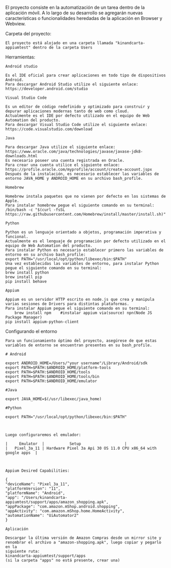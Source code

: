 El proyecto consiste en la automatización de un tarea dentro de la aplicación móvil.
A lo largo de su desarrollo se agregarán nuevas características o funcionalidades heredadas de la aplicación en Browser y Webview.

Carpeta del proyecto:

    El proyecto está alojado en una carpeta llamada "kinandcarta-appiumtest" dentro de la carpeta Users


Herramientas:

	Android studio

	Es el IDE oficial para crear aplicaciones en todo tipo de dispositivos Android. 
	Para descargar Android Studio utilize el siguiente enlace:
   	https://developer.android.com/studio

	Visual Studio Code

	Es un editor de código redefinido y optimizado para construir y depurar aplicaciones modernas tanto de web como cloud.
	Actualmente es el IDE por defecto utilizado en el equipo de Web Automation del producto.
	Para descargar Visual Studio Code utilize el siguiente enlace:
	https://code.visualstudio.com/download

	Java

	Para descargar Java utilize el siguiente enlace:				
	https://www.oracle.com/java/technologies/javase/javase-jdk8-downloads.html
	Es necesario poseer una cuenta registrada en Oracle.
	Para crear una cuenta utilice el siguiente enlace:
	https://profile.oracle.com/myprofile/account/create-account.jspx
	Después de la instalación, es necesario establecer las variables de entorno JAVA_HOME y ANDROID_HOME en su archivo bash_profile.

	Homebrew

	Homebrew instala paquetes que no vienen por defecto en los sistemas de Apple. 
	Para instalar homebrew pegue el siguiente comando en su terminal:
	/bin/bash -c "$(curl -fsSL https://raw.githubusercontent.com/Homebrew/install/master/install.sh)"

	Python

	Python es un lenguaje orientado a objetos, programación imperativa y funcional.
	Actualmente es el lenguaje de programación por defecto utilizado en el equipo de Web Automation del producto.
	Para instalar Python es necesario establecer primero las variables de entorno en su archivo bash_profile:
	export PATH="/usr/local/opt/python/libexec/bin:$PATH"
	Una vez establecidas las variables de entorno, para instalar Python pegue el siguiente comando en su terminal:
	brew install python
	brew install pip
	pip install behave

	Appium

	Appium es un servidor HTTP escrito en node.js que crea y manipula varias sesiones de Drivers para distintas plataformas. 
	Para instalar Appium pegue el siguiente comando en su terminal:
    	brew install npm    #instalar appium via(source) npn(Node JS Package Manager)
	pip install appium-python-client


Configurando el entorno

	Para un funcionamiento óptimo del proyecto, asegúrese de que estas variables de entorno se encuentran presentes en su bash_profile.

	# Android
	
	export ANDROID_HOME=/Users/"your username"/Library/Android/sdk
	export PATH=$PATH:$ANDROID_HOME/platform-tools
	export PATH=$PATH:$ANDROID_HOME/tools
	export PATH=$PATH:$ANDROID_HOME/tools/bin
	export PATH=$PATH:$ANDROID_HOME/emulator

	#Java

	export JAVA_HOME=$(/usr/libexec/java_home)

	#Python

	export PATH="/usr/local/opt/python/libexec/bin:$PATH"



	Luego configuraremos el emulador:

	|	  Emulator	|			Setup					|
	|	Pixel_3a_11	| Hardware Pixel 3a Api 30 OS 11.0 CPU x86_64 with google apps  |



	Appium Desired Capabilities:

	{
	"deviceName": "Pixel_3a_11",
	"platformVersion": "11",
	"platformName": "Android",
	"app": "/Users/kinandcarta-appiumtest/support/apps/amazon_shopping.apk",
	"appPackage": "com.amazon.mShop.android.shopping",
	"appActivity": "com.amazon.mShop.home.HomeActivity",
	"automationName": "UiAutomator2"
	}
	
	Aplicación
	
	Descargar la última versión de Amazon Compras desde un mirror site y renombrar el archivo a "amazon-shopping.apk", luego copiar y pegarlo en la
	siguiente ruta: 
	kinandcarta-appiumtest/support/apps 
	(si la carpeta "apps" no está presente, crear una)
